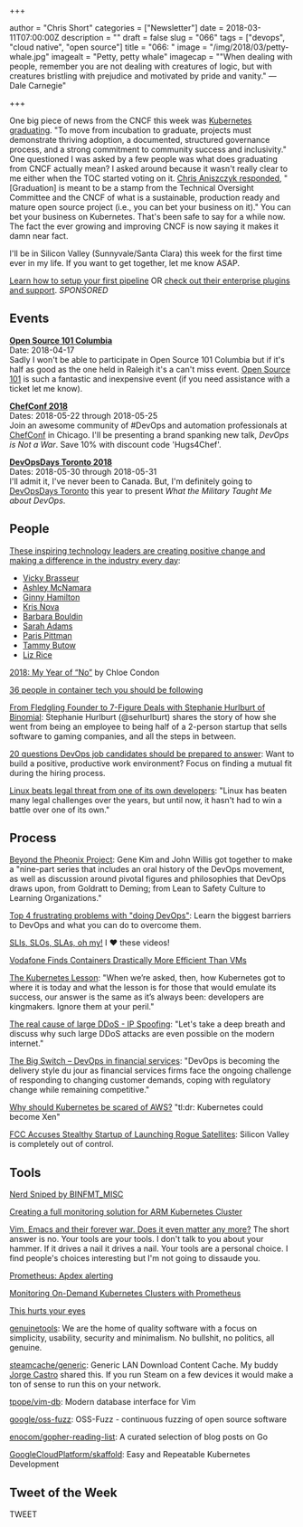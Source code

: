 +++

author = "Chris Short"
categories = ["Newsletter"]
date = 2018-03-11T07:00:00Z
description = ""
draft = false
slug = "066"
tags = ["devops", "cloud native", "open source"]
title = "066: "
image = "/img/2018/03/petty-whale.jpg"
imagealt = "Petty, petty whale"
imagecap = "\"When dealing with people, remember you are not dealing with creatures of logic, but with creatures bristling with prejudice and motivated by pride and vanity.\" — Dale Carnegie"

+++

One big piece of news from the CNCF this week was [Kubernetes graduating](https://www.cncf.io/announcement/2018/03/06/cloud-native-computing-foundation-announces-kubernetes-first-graduated-project/). "To move from incubation to graduate, projects must demonstrate thriving adoption, a documented, structured governance process, and a strong commitment to community success and inclusivity." One questioned I was asked by a few people was what does graduating from CNCF actually mean? I asked around because it wasn't really clear to me either when the TOC started voting on it. [Chris Aniszczyk responded](http://cshort.co/k8sgrad), "[Graduation] is meant to be a stamp from the Technical Oversight Committee and the CNCF of what is a sustainable, production ready and mature open source project (i.e., you can bet your business on it)." You can bet your business on Kubernetes. That's been safe to say for a while now. The fact the ever growing and improving CNCF is now saying it makes it damn near fact.

I'll be in Silicon Valley (Sunnyvale/Santa Clara) this week for the first time ever in my life. If you want to get together, let me know ASAP.

[Learn how to setup your first pipeline](https://www.gocd.org/getting-started/part-1/?utm_source=changelog&utm_campaign=changelog-news&utm_campaign=gocd_visualize_model_workslow&utm_medium=newsletter_ad&utm_source=devopsish&utm_content=GOCD_getting_started&utm_term=) OR [check out their enterprise plugins and support](https://www.gocd.org/enterprise/?utm_campaign=gocd_visualize_model_workslow&utm_medium=newsletter_ad&utm_source=devopsish&utm_content=enterprise_page&utm_term=). *SPONSORED*

## Events

[**Open Source 101 Columbia**](http://opensource101.com/columbia/)  
Date: 2018-04-17  
Sadly I won't be able to participate in Open Source 101 Columbia but if it's half as good as the one held in Raleigh it's a can't miss event. [Open Source 101](http://opensource101.com/columbia/) is such a fantastic and inexpensive event (if you need assistance with a ticket let me know).

[**ChefConf 2018**](https://chefconf.chef.io/)  
Dates: 2018-05-22 through 2018-05-25  
Join an awesome community of #DevOps and automation professionals at [ChefConf](https://chefconf.chef.io/) in Chicago. I'll be presenting a brand spanking new talk, *DevOps is Not a War*. Save 10% with discount code 'Hugs4Chef'.

[**DevOpsDays Toronto 2018**](https://www.devopsdays.org/events/2018-toronto/welcome/)  
Dates: 2018-05-30 through 2018-05-31  
I'll admit it, I've never been to Canada. But, I'm definitely going to [DevOpsDays Toronto](https://www.devopsdays.org/events/2018-toronto/welcome/) this year to present *What the Military Taught Me about DevOps*.

## People

[These inspiring technology leaders are creating positive change and making a difference in the industry every day](https://opensource.com/article/18/3/list-tech-influencers):

* [Vicky Brasseur](https://www.vmbrasseur.com/services/)
* [Ashley McNamara](http://www.ashleymcnamara.com/)
* [Ginny Hamilton](https://enterprisersproject.com/user/gskalski)
* [Kris Nova](https://www.nivenly.com/)
* [Barbara Bouldin](https://twitter.com/bbouldin711)
* [Sarah Adams](https://twitter.com/sadams007)
* [Paris Pittman](https://twitter.com/ParisInBmore)
* [Tammy Butow](http://tammybutow.com/)
* [Liz Rice](https://www.lizrice.com/)

[2018: My Year of “No”](https://you.women2.com/2018-my-year-of-no-b862acadebd8) by Chloe Condon

[36 people in container tech you should be following](https://medium.com/containercamp/35-people-in-container-tech-you-should-be-following-5300bd4766a0)

[From Fledgling Founder to 7-Figure Deals with Stephanie Hurlburt of Binomial](https://www.indiehackers.com/podcast/044-stephanie-hurlburt-of-binomial): Stephanie Hurlburt (@sehurlburt) shares the story of how she went from being an employee to being half of a 2-person startup that sells software to gaming companies, and all the steps in between.

[20 questions DevOps job candidates should be prepared to answer](https://opensource.com/article/18/3/questions-devops-employees-should-answer): Want to build a positive, productive work environment? Focus on finding a mutual fit during the hiring process.

[Linux beats legal threat from one of its own developers](http://www.zdnet.com/article/linux-beats-internal-legal-threat/): "Linux has beaten many legal challenges over the years, but until now, it hasn't had to win a battle over one of its own."

<p><script async src="//pagead2.googlesyndication.com/pagead/js/adsbygoogle.js"></script>
<ins class="adsbygoogle"
     style="display:block; text-align:center;"
     data-ad-layout="in-article"
     data-ad-format="fluid"
     data-ad-client="ca-pub-8972983586873269"
     data-ad-slot="9019534115"></ins>
<script>
     (adsbygoogle = window.adsbygoogle || []).push({});
</script></p>

## Process

[Beyond the Pheonix Project](https://itrevolution.com/book/beyond-phoenix-project-audiobook/): Gene Kim and John Willis got together to make a "nine-part series that includes an oral history of the DevOps movement, as well as discussion around pivotal figures and philosophies that DevOps draws upon, from Goldratt to Deming; from Lean to Safety Culture to Learning Organizations."

[Top 4 frustrating problems with "doing DevOps"](https://opensource.com/article/18/3/4-hardest-things-devops-transformation): Learn the biggest barriers to DevOps and what you can do to overcome them.

[SLIs, SLOs, SLAs, oh my!](https://youtu.be/tEylFyxbDLE) I ❤️ these videos!

[Vodafone Finds Containers Drastically More Efficient Than VMs](https://www.sdxcentral.com/articles/news/vodafone-finds-containers-drastically-more-efficient-than-vms/2018/03/)

[The Kubernetes Lesson](http://redmonk.com/sogrady/2018/03/02/the-kubernetes-lesson/): "When we’re asked, then, how Kubernetes got to where it is today and what the lesson is for those that would emulate its success, our answer is the same as it’s always been: developers are kingmakers. Ignore them at your peril."

<script type="text/javascript" src="https://ssl.gstatic.com/trends_nrtr/1328_RC04/embed_loader.js"></script> <script type="text/javascript"> trends.embed.renderExploreWidget("TIMESERIES", {"comparisonItem":[{"keyword":"/g/11b7lxp79d","geo":"","time":"today 5-y"}],"category":0,"property":""}, {"exploreQuery":"date=today%205-y&q=%2Fg%2F11b7lxp79d","guestPath":"https://trends.google.com:443/trends/embed/"}); </script>

[The real cause of large DDoS - IP Spoofing](https://blog.cloudflare.com/the-root-cause-of-large-ddos-ip-spoofing/): "Let's take a deep breath and discuss why such large DDoS attacks are even possible on the modern internet."

[The Big Switch – DevOps in financial services](https://diginomica.com/2018/03/08/769876/): "DevOps is becoming the delivery style du jour as financial services firms face the ongoing challenge of responding to changing customer demands, coping with regulatory change while remaining competitive."

[Why should Kubernetes be scared of AWS?](https://medium.com/@krishnan/why-should-kubernetes-be-scared-of-aws-823876d5148b) "tl:dr: Kubernetes could become Xen"

[FCC Accuses Stealthy Startup of Launching Rogue Satellites](https://spectrum.ieee.org/tech-talk/aerospace/satellites/fcc-accuses-stealthy-startup-of-launching-rogue-satellites): Silicon Valley is completely out of control.

<p><script async src="//pagead2.googlesyndication.com/pagead/js/adsbygoogle.js"></script>
<!-- devopsish.com Responsive -->
<ins class="adsbygoogle"
     style="display:block"
     data-ad-client="ca-pub-8972983586873269"
     data-ad-slot="4977359089"
     data-ad-format="auto"></ins>
<script>
(adsbygoogle = window.adsbygoogle || []).push({});
</script></p>

## Tools

[Nerd Sniped by BINFMT_MISC](https://blog.jessfraz.com/post/nerd-sniped-by-binfmt_misc/)

[Creating a full monitoring solution for ARM Kubernetes Cluster](https://itnext.io/creating-a-full-monitoring-solution-for-arm-kubernetes-cluster-53b3671186cb)

[Vim, Emacs and their forever war. Does it even matter any more?](https://blog.sourcerer.io/vim-emacs-and-their-forever-war-does-it-even-matter-any-more-697b1322d510) The short answer is no. Your tools are your tools. I don't talk to you about your hammer. If it drives a nail it drives a nail. Your tools are a personal choice. I find people's choices interesting but I'm not going to dissaude you.

[Prometheus: Apdex alerting](https://medium.com/@tristan_96324/prometheus-apdex-alerting-d17a065e39d0)

[Monitoring On-Demand Kubernetes Clusters with Prometheus](https://blog.giantswarm.io/monitoring-on-demand-kubernetes-clusters-with-prometheus/)

[This hurts your eyes](https://devops-research.com/happening.html)

[genuinetools](https://github.com/genuinetools): We are the home of quality software with a focus on simplicity, usability, security and minimalism. No bullshit, no politics, all genuine.

[steamcache/generic](https://github.com/steamcache/generic): Generic LAN Download Content Cache. My buddy [Jorge Castro](https://blog.jorgecastro.org/) shared this. If you run Steam on a few devices it would make a ton of sense to run this on your network.

[tpope/vim-db](https://github.com/tpope/vim-db): Modern database interface for Vim

[google/oss-fuzz](https://github.com/google/oss-fuzz): OSS-Fuzz - continuous fuzzing of open source software

[enocom/gopher-reading-list](https://github.com/enocom/gopher-reading-list): A curated selection of blog posts on Go

[GoogleCloudPlatform/skaffold](https://github.com/GoogleCloudPlatform/skaffold): Easy and Repeatable Kubernetes Development

## Tweet of the Week

TWEET